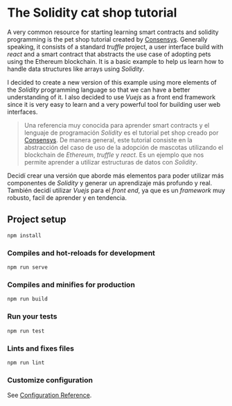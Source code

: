# The Solidity cat shop tutorial

A very common resource for starting learning smart contracts and solidity programming is the pet shop tutorial created by [Consensys](Consensys). Generally speaking, it consists of a standard _truffle_ project, a user interface build with _react_ and a smart contract that abstracts the use case of adopting pets using the Ethereum blockchain. It is a basic example to help us learn how to handle data structures like arrays using _Solidity_.

I decided to create a new version of this example using more elements of the _Solidity_ programming language so that we can have a better understanding of it. I also decided to use _Vuejs_ as a front end framework since it is very easy to learn and a very powerful tool for building user web interfaces. 

> Una referencia muy conocida para aprender smart contracts y el lenguaje de programación _Solidity_ es el tutorial pet shop creado por [Consensys](Conensys). De manera general, este tutorial consiste en la abstracción del caso de uso de la adopción de mascotas utilizando el blockchain de _Ethereum_, _truffle_ y _react_. Es un ejemplo que nos permite aprender a utilizar estructuras de datos con _Solidity_.

Decidí crear una versión que aborde más elementos para poder utilizar más componentes de _Solidity_ y generar un aprendizaje más profundo y real. También decidí utilizar _Vuejs_ para el _front end_, ya que es un _framework_ muy robusto, facil de aprender y en tendencia.


## Project setup
```
npm install
```

### Compiles and hot-reloads for development
```
npm run serve
```

### Compiles and minifies for production
```
npm run build
```

### Run your tests
```
npm run test
```

### Lints and fixes files
```
npm run lint
```

### Customize configuration
See [Configuration Reference](https://cli.vuejs.org/config/).
